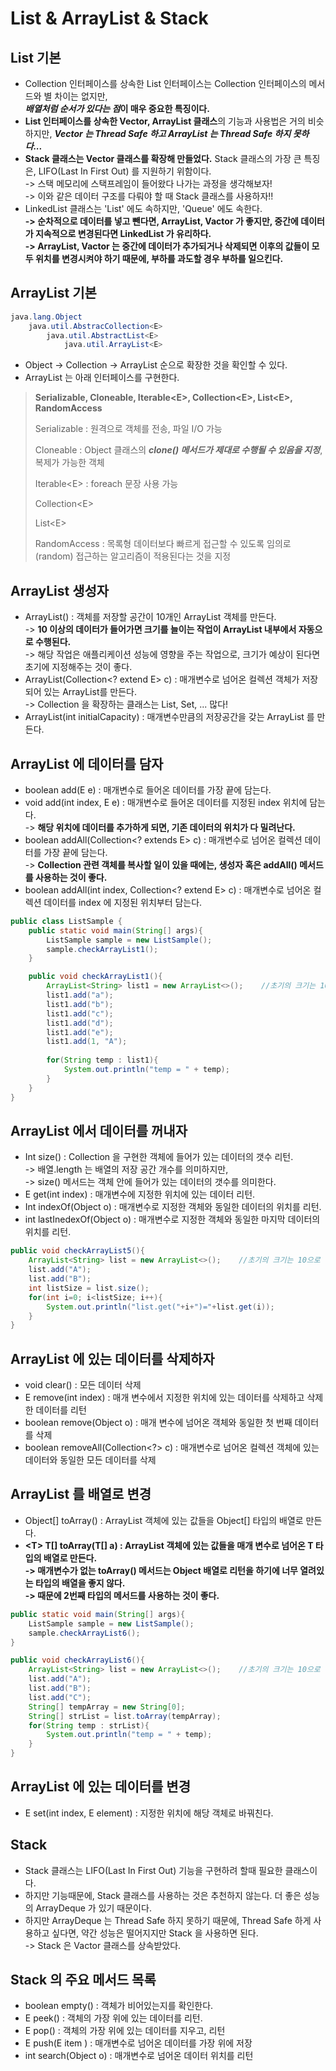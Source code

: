 # List & ArrayList & Stack

## List 기본

* Collection 인터페이스를 상속한 List 인터페이스는 Collection 인터페이스의 메서드와 별 차이는 없지만, \
  _**배열처럼 순서가 있다는 점**_**이 매우 중요한 특징이다.**
* **List 인터페이스를 상속한 Vector, ArrayList 클래스**의 기능과 사용법은 거의 비슷하지만, _**Vector 는 Thread Safe 하고 ArrayList 는 Thread Safe 하지 못하다...**_
* **Stack 클래스는 Vector 클래스를 확장해 만들었다.**  Stack 클래스의 가장 큰 특징은, LIFO(Last In First Out) 를 지원하기 위함이다. \
  \-> 스택 메모리에 스택프레임이 들어왔다 나가는 과정을 생각해보자!\
  \-> 이와 같은 데이터 구조를 다뤄야 할 때 Stack 클래스를 사용하자!!
* LinkedList 클래스는 'List' 에도 속하지만, 'Queue' 에도 속한다.\
  **-> 순차적으로 데이터를 넣고 뺀다면, ArrayList, Vactor 가 좋지만, 중간에 데이터가 지속적으로 변경된다면 LinkedList 가 유리하다.**\
  **-> ArrayList, Vactor 는 중간에 데이터가 추가되거나 삭제되면 이후의 값들이 모두 위치를 변경시켜야 하기 때문에, 부하를 과도할 경우 부하를 일으킨다.**&#x20;

## ArrayList 기본

```java
java.lang.Object
    java.util.AbstracCollection<E>
        java.util.AbstractList<E>
            java.util.ArrayList<E>
```

* Object -> Collection -> ArrayList 순으로 확장한 것을 확인할 수 있다.&#x20;
* ArrayList 는 아래 인터페이스를 구현한다.&#x20;

> **Serializable, Cloneable, Iterable\<E>, Collection\<E>, List\<E>, RandomAccess**
>
> Serializable : 원격으로 객체를 전송, 파일 I/O 가능
>
> Cloneable : Object 클래스의 _**clone() 메서드가 제대로 수행될 수 있음을 지정**_, 복제가 가능한 객체
>
> Iterable\<E> : foreach 문장 사용 가능
>
> Collection\<E>
>
> List\<E>&#x20;
>
> RandomAccess : 목록형 데이터보다 빠르게 접근할 수 있도록 임의로(random) 접근하는 알고리즘이 적용된다는 것을 지정

## ArrayList 생성자

* ArrayList() : 객체를 저장할 공간이 10개인 ArrayList 객체를 만든다.\
  \-> **10 이상의 데이터가 들어가면 크기를 늘이는 작업이 ArrayList 내부에서 자동으로 수행된다.**\
  \-> 해당 작업은 애플리케이션 성능에 영향을 주는 작업으로, 크기가 예상이 된다면 초기에 지정해주는 것이 좋다.
* ArrayList(Collection\<? extend E> c) : 매개변수로 넘어온 컬렉션 객체가 저장되어 있는 ArrayList를 만든다. \
  \-> Collection 을 확장하는 클래스는 List, Set, ... 많다!
* ArrayList(int initialCapacity) : 매개변수만큼의 저장공간을 갖는 ArrayList 를 만든다.

## ArrayList 에 데이터를 담자

* boolean add(E e) : 매개변수로 들어온 데이터를 가장 끝에 담는다.
* void add(int index, E e) : 매개변수로 들어온 데이터를 지정된 index 위치에 담는다.\
  \-> **해당 위치에 데이터를 추가하게 되면, 기존 데이터의 위치가 다 밀려난다.**
* boolean addAll(Collection\<? extends E> c) : 매개변수로 넘어온 컬렉션 데이터를 가장 끝에 담는다.\
  \-> **Collection 관련 객체를 복사할 일이 있을 때에는, 생성자 혹은 addAll() 메서드를 사용하는 것이 좋다.**
* boolean addAll(int index, Collection\<? extend E> c) : 매개변수로 넘어온 컬렉션 데이터를 index 에 지정된 위치부터 담는다.

```java
public class ListSample {
    public static void main(String[] args){
        ListSample sample = new ListSample();
        sample.checkArrayList1();
    }

    public void checkArrayList1(){
        ArrayList<String> list1 = new ArrayList<>();    //초기의 크기는 10으로 
        list1.add("a");
        list1.add("b");
        list1.add("c");
        list1.add("d");
        list1.add("e");
        list1.add(1, "A");
        
        for(String temp : list1){
            System.out.println("temp = " + temp);
        }
    }
}
```

## ArrayList 에서 데이터를 꺼내자

* Int size() : Collection 을 구현한 객체에 들어가 있는 데이터의 갯수 리턴.\
  \-> 배열.length 는 배열의 저장 공간 개수를 의미하지만, \
  \-> size() 메서드는 객체 안에 들어가 있는 데이터의 갯수를 의미한다.
* E get(int index) : 매개변수에 지정한 위치에 있는 데이터 리턴.
* Int indexOf(Object o) : 매개변수로 지정한 객체와 동일한 데이터의 위치를 리턴.
* int lastInedexOf(Object o) : 매개변수로 지정한 객체와 동일한 마지막 데이터의 위치를 리턴.

```java
public void checkArrayList5(){
    ArrayList<String> list = new ArrayList<>();    //초기의 크기는 10으로
    list.add("A");
    list.add("B");
    int listSize = list.size();
    for(int i=0; i<listSize; i++){
        System.out.println("list.get("+i+")="+list.get(i));
    }
}
```

## ArrayList 에 있는 데이터를 삭제하자

* void clear() : 모든 데이터 삭제
* E remove(int index) : 매개 변수에서 지정한 위치에 있는 데이터를 삭제하고 삭제한 데이터를 리턴
* boolean remove(Object o) : 매개 변수에 넘어온 객체와 동일한 첫 번째 데이터를 삭제
* boolean removeAll(Collection\<?> c) : 매개변수로 넘어온 컬렉션 객체에 있는 데이터와 동일한 모든 데이터를 삭제

## ArrayList 를 배열로 변경

* Object\[] toArray() : ArrayList 객체에 있는 값들을 Object\[] 타입의 배열로 만든다.
* **\<T> T\[] toArray(T\[] a) : ArrayList 객체에 있는 값들을 매개 변수로 넘어온 T 타입의 배열로 만든다.**\
  **-> 매개변수가 없는 toArray() 메서드는 Object 배열로 리턴을 하기에 너무 열려있는 타입의 배열을 좋지 않다.**\
  **-> 때문에 2번째 타입의 메서드를 사용하는 것이 좋다.**

```java
public static void main(String[] args){
    ListSample sample = new ListSample();
    sample.checkArrayList6();
}

public void checkArrayList6(){
    ArrayList<String> list = new ArrayList<>();    //초기의 크기는 10으로
    list.add("A");
    list.add("B");
    list.add("C");
    String[] tempArray = new String[0];
    String[] strList = list.toArray(tempArray);
    for(String temp : strList){
        System.out.println("temp = " + temp);
    }
}
```

## ArrayList 에 있는 데이터를 변경

* E set(int index, E element) : 지정한 위치에 해당 객체로 바꿔친다.

## Stack

* Stack 클래스는 LIFO(Last In First Out) 기능을 구현하려 할때 필요한 클래스이다.&#x20;
* 하지만 기능때문에, Stack 클래스를 사용하는 것은 추천하지 않는다. 더 좋은 성능의 ArrayDeque 가 있기 때문이다.&#x20;
* 하지만 ArrayDeque 는 Thread Safe 하지 못하기 때문에, Thread Safe 하게 사용하고 싶다면, 약간 성능은 떨어지지만 Stack 을 사용하면 된다. \
  \-> Stack 은 Vactor 클래스를 상속받았다.&#x20;

## Stack 의 주요 메서드 목록

* boolean empty() : 객체가 비어있는지를 확인한다.
* E peek() : 객체의 가장 위에 있는 데이터를 리턴.
* E pop() : 객체의 가장 위에 있는 데이터를 지우고, 리턴
* E push(E item ) : 매개변수로 넘어온 데이터를 가장 위에 저장
* int search(Object o) : 매개변수로 넘어온 데이터 위치를 리턴
